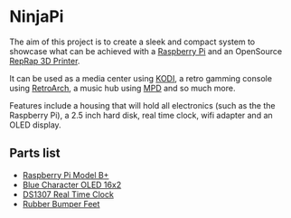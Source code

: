 NinjaPi
=======
The aim of this project is to create a sleek and compact system to showcase what can be achieved with a [Raspberry Pi](http://www.raspberrypi.org/) and an OpenSource [RepRap 3D Printer](http://reprap.org/).

It can be used as a media center using [KODI](http://kodi.tv), a retro gamming console using [RetroArch](http://www.libretro.com/), a music hub using [MPD](http://www.musicpd.org/) and so much more.

Features include a housing that will hold all electronics (such as the the Raspberry Pi), a 2.5 inch hard disk, real time clock, wifi adapter and an OLED display.

Parts list
----------
* [Raspberry Pi Model B+](http://www.adafruit.com/products/1914/)
* [Blue Character OLED 16x2](http://www.adafruit.com/products/823/)
* [DS1307 Real Time Clock](http://www.adafruit.com/product/264/)
* [Rubber Bumper Feet](http://www.adafruit.com/products/550/)

